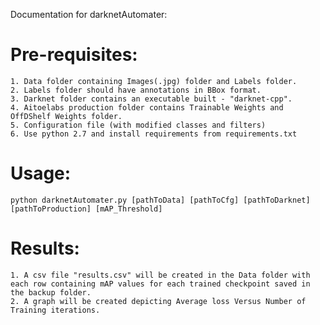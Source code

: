 Documentation for darknetAutomater:
 # Pre-requisites:
    1. Data folder containing Images(.jpg) folder and Labels folder.
    2. Labels folder should have annotations in BBox format.
    3. Darknet folder contains an executable built - "darknet-cpp".
    4. Aitoelabs production folder contains Trainable Weights and OffDShelf Weights folder.
    5. Configuration file (with modified classes and filters)
    6. Use python 2.7 and install requirements from requirements.txt


 # Usage:
    python darknetAutomater.py [pathToData] [pathToCfg] [pathToDarknet] [pathToProduction] [mAP_Threshold]

 # Results:
    1. A csv file "results.csv" will be created in the Data folder with each row containing mAP values for each trained checkpoint saved in the backup folder.
    2. A graph will be created depicting Average loss Versus Number of Training iterations.
